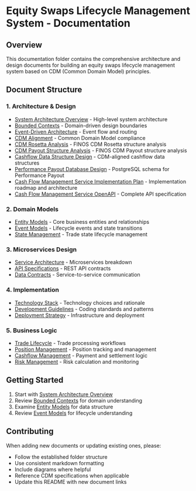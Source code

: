 # Equity Swaps Lifecycle Management System - Documentation

## Overview
This documentation folder contains the comprehensive architecture and design documents for building an equity swaps lifecycle management system based on CDM (Common Domain Model) principles.

## Document Structure

### 1. Architecture & Design
- [System Architecture Overview](architecture/system-overview.md) - High-level system architecture
- [Bounded Contexts](architecture/bounded-contexts.md) - Domain-driven design boundaries
- [Event-Driven Architecture](architecture/event-driven-architecture.md) - Event flow and routing
- [CDM Alignment](architecture/cdm-alignment.md) - Common Domain Model compliance
- [CDM Rosetta Analysis](CDM_ROSETTA_ANALYSIS.md) - FINOS CDM Rosetta structure analysis
- [CDM Payout Structure Analysis](CDM_PAYOUT_STRUCTURE_ANALYSIS.md) - FINOS CDM Payout structure analysis
- [Cashflow Data Structure Design](CASHFLOW_DATA_STRUCTURE_DESIGN.md) - CDM-aligned cashflow data structures
- [Performance Payout Database Design](PERFORMANCE_PAYOUT_DATABASE_DESIGN.md) - PostgreSQL schema for Performance Payout
- [Cash Flow Management Service Implementation Plan](CASHFLOW_MANAGEMENT_SERVICE_IMPLEMENTATION_PLAN.md) - Implementation roadmap and architecture
- [Cash Flow Management Service OpenAPI](CASHFLOW_MANAGEMENT_SERVICE_OPENAPI.yaml) - Complete API specification

### 2. Domain Models
- [Entity Models](domain/entity-models.md) - Core business entities and relationships
- [Event Models](domain/event-models.md) - Lifecycle events and state transitions
- [State Management](domain/state-management.md) - Trade state lifecycle management

### 3. Microservices Design
- [Service Architecture](microservices/service-architecture.md) - Microservices breakdown
- [API Specifications](microservices/api-specifications.md) - REST API contracts
- [Data Contracts](microservices/data-contracts.md) - Service-to-service communication

### 4. Implementation
- [Technology Stack](implementation/technology-stack.md) - Technology choices and rationale
- [Development Guidelines](implementation/development-guidelines.md) - Coding standards and patterns
- [Deployment Strategy](implementation/deployment-strategy.md) - Infrastructure and deployment

### 5. Business Logic
- [Trade Lifecycle](business/trade-lifecycle.md) - Trade processing workflows
- [Position Management](business/position-management.md) - Position tracking and management
- [Cashflow Management](business/cashflow-management.md) - Payment and settlement logic
- [Risk Management](business/risk-management.md) - Risk calculation and monitoring

## Getting Started
1. Start with [System Architecture Overview](architecture/system-overview.md)
2. Review [Bounded Contexts](architecture/bounded-contexts.md) for domain understanding
3. Examine [Entity Models](domain/entity-models.md) for data structure
4. Review [Event Models](domain/event-models.md) for lifecycle understanding

## Contributing
When adding new documents or updating existing ones, please:
- Follow the established folder structure
- Use consistent markdown formatting
- Include diagrams where helpful
- Reference CDM specifications when applicable
- Update this README with new document links
